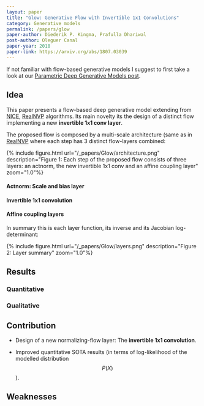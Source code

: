 ```yaml
---
layout: paper
title: "Glow: Generative Flow with Invertible 1x1 Convolutions"
category: Generative models
permalink: /papers/glow
paper-author: Diederik P. Kingma, Prafulla Dhariwal
post-author: Oleguer Canal
paper-year: 2018
paper-link: https://arxiv.org/abs/1807.03039
---
```

<!--
Disclaimer and authorship:
This article is provided for free only for your personal informational and entertainment purposes. No commercial use of it is allowed.

Please note there might be mistakes. We would be grateful to receive (constructive) criticism if you spot any. You can reach us at: ai.campus.ai@gmail.com or directly open an issue on our github repo: https://github.com/CampusAI/CampusAI.github.io

If considering to use the text please cite the original author/s of the lecture/paper.
Furthermore, please acknowledge our work by adding a link to our website: https://campusai.github.io/ and citing our names: Oleguer Canal and Federico Taschin.
-->

If not familiar with flow-based generative models I suggest to first take a look at our [Parametric Deep Generative Models post](http://127.0.0.1:4000/lectures/generative_models).

## Idea

This paper presents a flow-based deep generative model extending from [NICE](https://arxiv.org/abs/1410.8516), [RealNVP](https://arxiv.org/abs/1605.08803) algorithms.
Its main novelty its the design of a distinct flow implementing a new **invertible 1x1 conv layer**.

The proposed flow is composed by a multi-scale architecture (same as in [RealNVP](https://arxiv.org/abs/1605.08803) where each step has 3 distinct flow-layers combined:

{% include figure.html url="/_papers/Glow/architecture.png" description="Figure 1: Each step of the proposed flow consists of three layers: an actnorm, the new invertible 1x1 conv and an affine coupling layer" zoom="1.0"%}

#### Actnorm: Scale and bias layer

#### Invertible 1x1 convolution

#### Affine coupling layers

In summary this is each layer function, its inverse and its Jacobian log-determinant:

{% include figure.html url="/_papers/Glow/layers.png" description="Figure 2: Layer summary" zoom="1.0"%}

## Results

### Quantitative

### Qualitative


## Contribution

- Design of a new normalizing-flow layer: The **invertible 1x1 convolution**.

- Improved quantitative SOTA results (in terms of log-likelihood of the modelled distribution $$P(X)$$).

## Weaknesses
